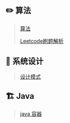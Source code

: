 ##  ✏️ 算法 ##

>  [算法](notes/Algorithm-menu.md)
>
>  [Leetcode刷题解析](notes/leetcode.md)

## 🎨 系统设计 ##

>  [设计模式](notes/Design-pattern.md)

## :building_construction: Java ##
> [java 容器](notes/JAVA-Collection.md)

